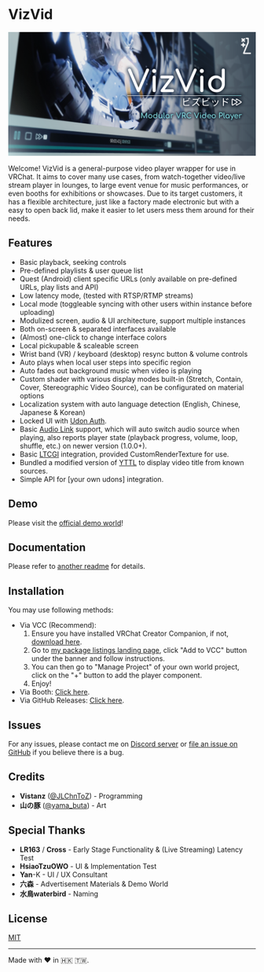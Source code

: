# VizVid

![Banner](Packages/idv.jlchntoz.vvmw/.tutorial/cover.png)

Welcome! VizVid is a general-purpose video player wrapper for use in VRChat. It aims to cover many use cases, from watch-together video/live stream player in lounges, to large event venue for music performances, or even booths for exhibitions or showcases. Due to its target customers, it has a flexible architecture, just like a factory made electronic but with a easy to open back lid, make it easier to let users mess them around for their needs.

## Features
- Basic playback, seeking controls
- Pre-defined playlists & user queue list
- Quest (Android) client specific URLs (only available on pre-defined URLs, play lists and API)
- Low latency mode, (tested with RTSP/RTMP streams)
- Local mode (toggleable syncing with other users within instance before uploading)
- Modulized screen, audio & UI architecture, support multiple instances
- Both on-screen & separated interfaces available
- (Almost) one-click to change interface colors
- Local pickupable & scaleable screen
- Wrist band (VR) / keyboard (desktop) resync button & volume controls
- Auto plays when local user steps into specific region
- Auto fades out background music when video is playing
- Custom shader with various display modes built-in (Stretch, Contain, Cover, Stereographic Video Source), can be configurated on material options
- Localization system with auto language detection (English, Chinese, Japanese & Korean)
- Locked UI with [Udon Auth](https://xtl.booth.pm/items/3826907).
- Basic [Audio Link](https://github.com/llealloo/vrc-udon-audio-link) support, which will auto switch audio source when playing, also reports player state (playback progress, volume, loop, shuffle, etc.) on newer version (1.0.0+).
- Basic [LTCGI](https://ltcgi.dev/) integration, provided CustomRenderTexture for use.
- Bundled a modified version of [YTTL](https://65536.booth.pm/items/4588619) to display video title from known sources.
- Simple API for [your own udons] integration.

## Demo
Please visit the [official demo world](https://vrchat.com/home/world/wrld_7239d09c-7b25-43a5-8ccd-502d986b016a)!

## Documentation
Please refer to [another readme](./Packages/idv.jlchntoz.vvmw/README.md) for details.

## Installation
You may use following methods:

- Via VCC (Recommend):
  1. Ensure you have installed VRChat Creator Companion, if not, [download here](https://vrchat.com/download/vcc).
  2. Go to [my package listings landing page](https://xtlcdn.github.io/vpm/), click "Add to VCC" button under the banner and follow instructions.
  3. You can then go to "Manage Project" of your own world project, click on the "+" button to add the player component.
  4. Enjoy!
- Via Booth: [Click here](https://xtl.booth.pm/items/5056077).
- Via GitHub Releases: [Click here](https://github.com/JLChnToZ/VVMW/releases/latest).

## Issues
For any issues, please contact me on [Discord server](https://discord.gg/fkDueQMbj8) or [file an issue on GitHub](https://github.com/JLChnToZ/VVMW/issues/new) if you believe there is a bug.

## Credits
- **Vistanz** ([@JLChnToZ](https://x.com/JLChnToZ)) - Programming
- **山の豚** ([@yama_buta](https://x.com/yama_buta)) - Art

## Special Thanks
- **LR163** / **Cross** - Early Stage Functionality & (Live Streaming) Latency Test
- **HsiaoTzuOWO** - UI & Implementation Test
- **Yan**-K - UI / UX Consultant
- **六森** - Advertisement Materials & Demo World
- **水鳥waterbird** - Naming

## License
[MIT](./Packages/idv.jlchntoz.vvmw/LICENSE)

***

Made with :heart: in :hong_kong: :taiwan:.
